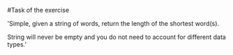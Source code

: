 #Task of the exercise

'Simple, given a string of words, return the length of the shortest word(s).

String will never be empty and you do not need to account for different data types.'